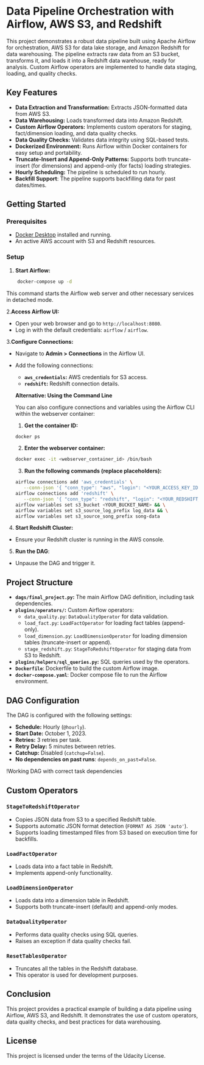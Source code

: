 # Data Pipeline Orchestration with Airflow, AWS S3, and Redshift

This project demonstrates a robust data pipeline built using Apache Airflow for orchestration, AWS S3 for data lake storage, and Amazon Redshift for data warehousing. The pipeline extracts raw data from an S3 bucket, transforms it, and loads it into a Redshift data warehouse, ready for analysis. Custom Airflow operators are implemented to handle data staging, loading, and quality checks.

## Key Features

* **Data Extraction and Transformation:** Extracts JSON-formatted data from AWS S3.
* **Data Warehousing:** Loads transformed data into Amazon Redshift.
* **Custom Airflow Operators:** Implements custom operators for staging, fact/dimension loading, and data quality checks.
* **Data Quality Checks:** Validates data integrity using SQL-based tests.
* **Dockerized Environment:** Runs Airflow within Docker containers for easy setup and portability.
* **Truncate-Insert and Append-Only Patterns:** Supports both truncate-insert (for dimensions) and append-only (for facts) loading strategies.
* **Hourly Scheduling:** The pipeline is scheduled to run hourly.
* **Backfill Support**: The pipeline supports backfilling data for past dates/times.

## Getting Started

### Prerequisites

* [Docker Desktop](https://www.docker.com/products/docker-desktop/) installed and running.
* An active AWS account with S3 and Redshift resources.

### Setup

1. **Start Airflow:**

```bash
    docker-compose up -d
```

   This command starts the Airflow web server and other necessary services in detached mode.

2.**Access Airflow UI:**

* Open your web browser and go to `http://localhost:8080`.
* Log in with the default credentials: `airflow` / `airflow`.

3.**Configure Connections:**

* Navigate to **Admin > Connections** in the Airflow UI.
* Add the following connections:
  * **`aws_credentials`:** AWS credentials for S3 access.
  * **`redshift`:** Redshift connection details.

   **Alternative: Using the Command Line**

   You can also configure connections and variables using the Airflow CLI within the webserver container:

   1. **Get the container ID:**

   ```bash
   docker ps
   ```

   2. **Enter the webserver container:**

   ```bash
   docker exec -it <webserver_container_id> /bin/bash
   ```

   3. **Run the following commands (replace placeholders):**

   ```bash
   airflow connections add 'aws_credentials' \
      --conn-json '{ "conn_type": "aws", "login": "<YOUR_ACCESS_KEY_ID>", "password": "<YOUR_SECRET_ACCESS_KEY>" }' && \
   airflow connections add 'redshift' \
      --conn-json '{ "conn_type": "redshift", "login": "<YOUR_REDSHIFT_USER>", "password": "<YOUR_REDSHIFT_PASSWORD>", "host": "<YOUR_REDSHIFT_ENDPOINT>", "port": "5439", "schema": "dev" }' && \
   airflow variables set s3_bucket <YOUR_BUCKET_NAME> && \
   airflow variables set s3_source_log_prefix log_data && \
   airflow variables set s3_source_song_prefix song-data
   ```

4. **Start Redshift Cluster:**

* Ensure your Redshift cluster is running in the AWS console.

5. **Run the DAG**:

* Unpause the DAG and trigger it.

## Project Structure

* **`dags/final_project.py`:** The main Airflow DAG definition, including task dependencies.
* **`plugins/operators/`:** Custom Airflow operators:
  * `data_quality.py`: `DataQualityOperator` for data validation.
  * `load_fact.py`: `LoadFactOperator` for loading fact tables (append-only).
  * `load_dimension.py`: `LoadDimensionOperator` for loading dimension tables (truncate-insert or append).
  * `stage_redshift.py`: `StageToRedshiftOperator` for staging data from S3 to Redshift.
* **`plugins/helpers/sql_queries.py`:** SQL queries used by the operators.
* **`Dockerfile`**: Dockerfile to build the custom Airflow image.
* **`docker-compose.yaml`**: Docker compose file to run the Airflow environment.

## DAG Configuration

The DAG is configured with the following settings:

* **Schedule:** Hourly (`@hourly`).
* **Start Date:** October 1, 2023.
* **Retries:** 3 retries per task.
* **Retry Delay:** 5 minutes between retries.
* **Catchup:** Disabled (`catchup=False`).
* **No dependencies on past runs**: `depends_on_past=False`.

!Working DAG with correct task dependencies

## Custom Operators

### `StageToRedshiftOperator`

* Copies JSON data from S3 to a specified Redshift table.
* Supports automatic JSON format detection (`FORMAT AS JSON 'auto'`).
* Supports loading timestamped files from S3 based on execution time for backfills.

### `LoadFactOperator`

* Loads data into a fact table in Redshift.
* Implements append-only functionality.

### `LoadDimensionOperator`

* Loads data into a dimension table in Redshift.
* Supports both truncate-insert (default) and append-only modes.

### `DataQualityOperator`

* Performs data quality checks using SQL queries.
* Raises an exception if data quality checks fail.

### `ResetTablesOperator`

* Truncates all the tables in the Redshift database.
* This operator is used for development purposes.

## Conclusion

This project provides a practical example of building a data pipeline using Airflow, AWS S3, and Redshift. It demonstrates the use of custom operators, data quality checks, and best practices for data warehousing.

## License

This project is licensed under the terms of the Udacity License.
